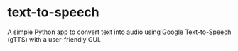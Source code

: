 # text-to-speech
A simple Python app to convert text into audio using Google Text-to-Speech (gTTS) with a user-friendly GUI.
